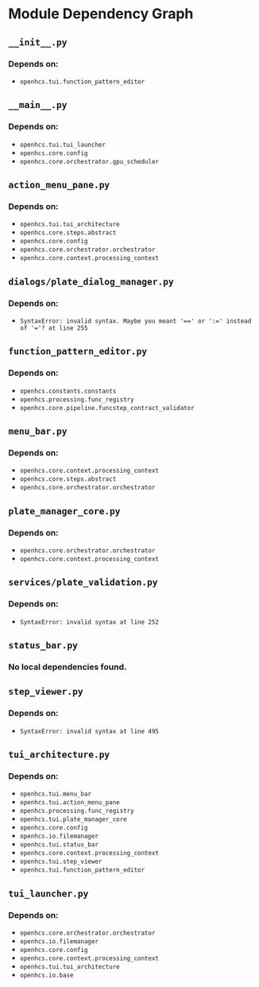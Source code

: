 # Module Dependency Graph

## `__init__.py`
### Depends on:
- `openhcs.tui.function_pattern_editor`

## `__main__.py`
### Depends on:
- `openhcs.tui.tui_launcher`
- `openhcs.core.config`
- `openhcs.core.orchestrator.gpu_scheduler`

## `action_menu_pane.py`
### Depends on:
- `openhcs.tui.tui_architecture`
- `openhcs.core.steps.abstract`
- `openhcs.core.config`
- `openhcs.core.orchestrator.orchestrator`
- `openhcs.core.context.processing_context`

## `dialogs/plate_dialog_manager.py`
### Depends on:
- `SyntaxError: invalid syntax. Maybe you meant '==' or ':=' instead of '='? at line 255`

## `function_pattern_editor.py`
### Depends on:
- `openhcs.constants.constants`
- `openhcs.processing.func_registry`
- `openhcs.core.pipeline.funcstep_contract_validator`

## `menu_bar.py`
### Depends on:
- `openhcs.core.context.processing_context`
- `openhcs.core.steps.abstract`
- `openhcs.core.orchestrator.orchestrator`

## `plate_manager_core.py`
### Depends on:
- `openhcs.core.orchestrator.orchestrator`
- `openhcs.core.context.processing_context`

## `services/plate_validation.py`
### Depends on:
- `SyntaxError: invalid syntax at line 252`

## `status_bar.py`
### No local dependencies found.

## `step_viewer.py`
### Depends on:
- `SyntaxError: invalid syntax at line 495`

## `tui_architecture.py`
### Depends on:
- `openhcs.tui.menu_bar`
- `openhcs.tui.action_menu_pane`
- `openhcs.processing.func_registry`
- `openhcs.tui.plate_manager_core`
- `openhcs.core.config`
- `openhcs.io.filemanager`
- `openhcs.tui.status_bar`
- `openhcs.core.context.processing_context`
- `openhcs.tui.step_viewer`
- `openhcs.tui.function_pattern_editor`

## `tui_launcher.py`
### Depends on:
- `openhcs.core.orchestrator.orchestrator`
- `openhcs.io.filemanager`
- `openhcs.core.config`
- `openhcs.core.context.processing_context`
- `openhcs.tui.tui_architecture`
- `openhcs.io.base`

